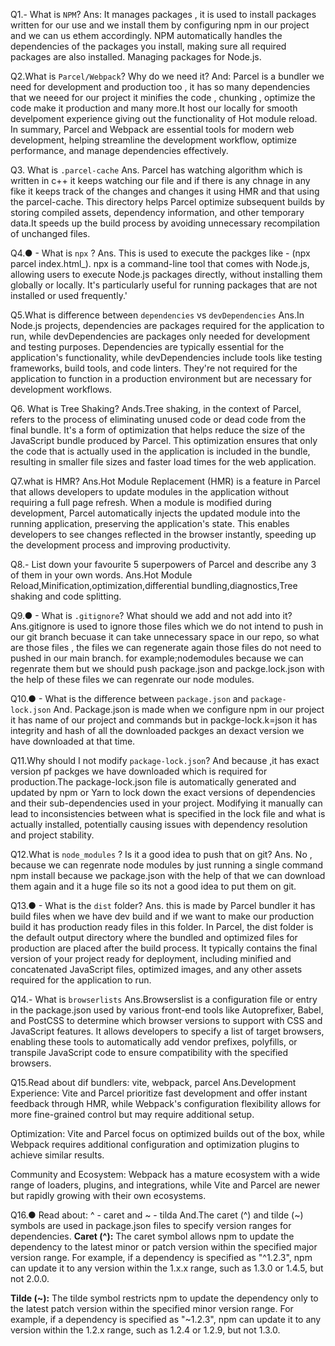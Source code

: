 Q1.- What is `NPM`?
Ans: It manages packages , it is used to install packages written for our use and we install them by configuring npm in our project and we can us ethem accordingly.
NPM automatically handles the dependencies of the packages you install, making sure all required packages are also installed.
Managing packages for Node.js.

Q2.What is `Parcel/Webpack`? Why do we need it?
And: Parcel is a bundler we need for development and production too , it has so many dependencies that we neeed for our project it minifies the code , chunking , optimize the code make it production and many more.It host our locally for smooth develpoment experience giving out the functionality of Hot module reload.
In summary, Parcel and Webpack are essential tools for modern web development, helping streamline the development workflow, optimize performance, and manage dependencies effectively.

Q3. What is `.parcel-cache`
Ans. Parcel has watching algorithm which is written in c++ it keeps watching our file and if there is any chnage in any fike it keeps track of the changes and changes it using HMR and that using the parcel-cache. This directory helps Parcel optimize subsequent builds by storing compiled assets, dependency information, and other temporary data.It speeds up the build process by avoiding unnecessary recompilation of unchanged files.

Q4.● - What is `npx` ?
Ans. This is used to execute the packges like - (npx parcel index.html\_).
npx is a command-line tool that comes with Node.js, allowing users to execute Node.js packages directly, without installing them globally or locally. It's particularly useful for running packages that are not installed or used frequently.'

Q5.What is difference between `dependencies` vs `devDependencies`
Ans.In Node.js projects, dependencies are packages required for the application to run, while devDependencies are packages only needed for development and testing purposes. Dependencies are typically essential for the application's functionality, while devDependencies include tools like testing frameworks, build tools, and code linters. They're not required for the application to function in a production environment but are necessary for development workflows.

Q6. What is Tree Shaking?
Ands.Tree shaking, in the context of Parcel, refers to the process of eliminating unused code or dead code from the final bundle. It's a form of optimization that helps reduce the size of the JavaScript bundle produced by Parcel. This optimization ensures that only the code that is actually used in the application is included in the bundle, resulting in smaller file sizes and faster load times for the web application.

Q7.what is HMR?
Ans.Hot Module Replacement (HMR) is a feature in Parcel that allows developers to update modules in the application without requiring a full page refresh. When a module is modified during development, Parcel automatically injects the updated module into the running application, preserving the application's state. This enables developers to see changes reflected in the browser instantly, speeding up the development process and improving productivity.

Q8.- List down your favourite 5 superpowers of Parcel and describe any 3 of them in your
own words.
Ans.Hot Module Reload,Minification,optimization,differential bundling,diagnostics,Tree shaking and code splitting.

Q9.● - What is `.gitignore`? What should we add and not add into it?
Ans.gitignore is used to ignore those files which we do not intend to push in our git branch becuase it can take unnecessary space in our repo, so what are those files , the files we can regenerate again those files do not need to pushed in our main branch.
for example;nodemodules because we can regenrate them but we should push package.json and packge.lock.json with the help of these files we can regenrate our node modules.

Q10.● - What is the difference between `package.json` and `package-lock.json`
And. Package.json is made when we configure npm in our project it has name of our project and commands but in packge-lock.k=json it has integrity and hash of all the downloaded packges an dexact version we have downloaded at that time.

Q11.Why should I not modify `package-lock.json`?
And because ,it has exact version pf packges we have downloaded which is required for production.The package-lock.json file is automatically generated and updated by npm or Yarn to lock down the exact versions of dependencies and their sub-dependencies used in your project. Modifying it manually can lead to inconsistencies between what is specified in the lock file and what is actually installed, potentially causing issues with dependency resolution and project stability.

Q12.What is `node_modules` ? Is it a good idea to push that on git?
Ans. No , because we can regenrate node modules by just running a single command npm install because we package.json with the help of that we can download them again and it a huge file so its not a good idea to put them on git.

Q13.● - What is the `dist` folder?
Ans. this is made by Parcel bundler it has build files when we have dev build and if we want to make our production build it has production ready files in this folder.
In Parcel, the dist folder is the default output directory where the bundled and optimized files for production are placed after the build process. It typically contains the final version of your project ready for deployment, including minified and concatenated JavaScript files, optimized images, and any other assets required for the application to run.

Q14.- What is `browserlists`
Ans.Browserslist is a configuration file or entry in the package.json used by various front-end tools like Autoprefixer, Babel, and PostCSS to determine which browser versions to support with CSS and JavaScript features. It allows developers to specify a list of target browsers, enabling these tools to automatically add vendor prefixes, polyfills, or transpile JavaScript code to ensure compatibility with the specified browsers.

Q15.Read about dif bundlers: vite, webpack, parcel
Ans.Development Experience: Vite and Parcel prioritize fast development and offer instant feedback through HMR, while Webpack's configuration flexibility allows for more fine-grained control but may require additional setup.

Optimization: Vite and Parcel focus on optimized builds out of the box, while Webpack requires additional configuration and optimization plugins to achieve similar results.

Community and Ecosystem: Webpack has a mature ecosystem with a wide range of loaders, plugins, and integrations, while Vite and Parcel are newer but rapidly growing with their own ecosystems.

Q16.● Read about: ^ - caret and ~ - tilda
And.The caret (^) and tilde (~) symbols are used in package.json files to specify version ranges for dependencies.
**Caret (^):**
The caret symbol allows npm to update the dependency to the latest minor or patch version within the specified major version range.
For example, if a dependency is specified as "^1.2.3", npm can update it to any version within the 1.x.x range, such as 1.3.0 or 1.4.5, but not 2.0.0.

**Tilde (~):**
The tilde symbol restricts npm to update the dependency only to the latest patch version within the specified minor version range.
For example, if a dependency is specified as "~1.2.3", npm can update it to any version within the 1.2.x range, such as 1.2.4 or 1.2.9, but not 1.3.0.
